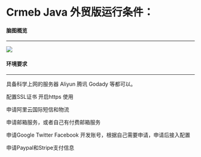 # Crmeb Java 外贸版运行条件：

#### 脑图概览

------

![](http://pic.xbdzz.cn/write/202206211641711.png)

#### 环境要求

------

具备科学上网的服务器 Aliyun 腾讯 Godady 等都可以。

配置SSL证书 开启https 使用

申请阿里云国际短信和物流

申请邮箱服务，或者自己有付费邮箱服务

申请Google Twitter Facebook 开发账号，根据自己需要申请，申请后接入配置

申请Paypal和Stripe支付信息